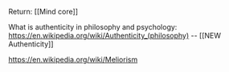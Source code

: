 Return: [[Mind core]]

What is authenticity in philosophy and psychology: https://en.wikipedia.org/wiki/Authenticity_(philosophy) -- [[NEW Authenticity]]

https://en.wikipedia.org/wiki/Meliorism


